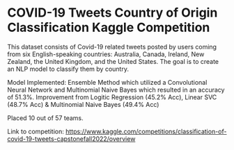# COVID-19 Tweets Country of Origin Classification Kaggle Competition

This dataset consists of Covid-19 related tweets posted  by users coming  from six  English-speaking  countries:  Australia,  Canada,  Ireland,  New  Zealand,  the  United  Kingdom, and the United States. The goal is to create an NLP model to classify them by country.

Model Implemented: Ensemble Method which utilized a Convolutional Neural Network and Multinomial Naive Bayes which resulted in an accuracy of 51.3%.
Improvement from Logitic Regression (45.2% Acc), Linear SVC (48.7% Acc) & Multinomial Naive Bayes (49.4% Acc)

Placed 10 out of 57 teams.

Link to competition: https://www.kaggle.com/competitions/classification-of-covid-19-tweets-capstonefall2022/overview






